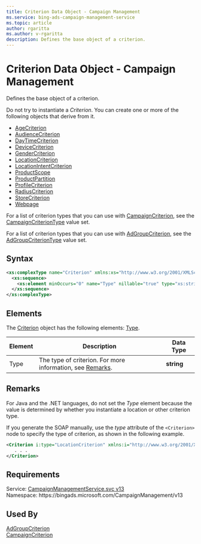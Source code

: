 ```yaml
---
title: Criterion Data Object - Campaign Management
ms.service: bing-ads-campaign-management-service
ms.topic: article
author: rgaritta
ms.author: v-rgaritta
description: Defines the base object of a criterion.
---
```

# Criterion Data Object - Campaign Management
Defines the base object of a criterion.

Do not try to instantiate a *Criterion*. You can create one or more of the following objects that derive from it.
- [AgeCriterion](agecriterion.md)  
- [AudienceCriterion](audiencecriterion.md)  
- [DayTimeCriterion](daytimecriterion.md)  
- [DeviceCriterion](devicecriterion.md)  
- [GenderCriterion](gendercriterion.md)  
- [LocationCriterion](locationcriterion.md)  
- [LocationIntentCriterion](locationintentcriterion.md)  
- [ProductScope](productscope.md)  
- [ProductPartition](productpartition.md)  
- [ProfileCriterion](profilecriterion.md)  
- [RadiusCriterion](radiuscriterion.md)  
- [StoreCriterion](storecriterion.md)  
- [Webpage](webpage.md)  

For a list of criterion types that you can use with [CampaignCriterion](campaigncriterion.md), see the [CampaignCriterionType](campaigncriteriontype.md) value set.

For a list of criterion types that you can use with [AdGroupCriterion](adgroupcriterion.md), see the [AdGroupCriterionType](adgroupcriteriontype.md) value set.

## Syntax
```xml
<xs:complexType name="Criterion" xmlns:xs="http://www.w3.org/2001/XMLSchema">
  <xs:sequence>
    <xs:element minOccurs="0" name="Type" nillable="true" type="xs:string" />
  </xs:sequence>
</xs:complexType>
```

## <a name="elements"></a>Elements

The [Criterion](criterion.md) object has the following elements: [Type](#type).

|Element|Description|Data Type|
|-----------|---------------|-------------|
|<a name="type"></a>Type|The type of criterion. For more information, see [Remarks](#remarks).|**string**|

## <a name="remarks"></a>Remarks
For Java and the .NET languages, do not set the *Type* element because the value is determined by whether you instantiate a location or other criterion type.

If you generate the SOAP manually, use the *type* attribute of the `<Criterion>` node to specify the type of criterion, as shown in the following example.

```xml
<Criterion i:type="LocationCriterion" xmlns:i="http://www.w3.org/2001/XMLSchema-instance">
   . . .
</Criterion>
```

## Requirements
Service: [CampaignManagementService.svc v13](https://campaign.api.bingads.microsoft.com/Api/Advertiser/CampaignManagement/v13/CampaignManagementService.svc)  
Namespace: https\://bingads.microsoft.com/CampaignManagement/v13  

## Used By
[AdGroupCriterion](adgroupcriterion.md)  
[CampaignCriterion](campaigncriterion.md)  
